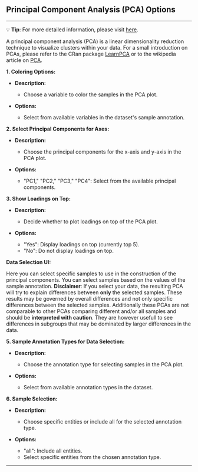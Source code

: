 ## Principal Component Analysis (PCA) Options

***
💡 **Tip**: For more detailed information, please visit <a href="https://icb-dcm.github.io/cOmicsArt/interface-details/pca.html#side-panel-" target="_blank">here</a>.

A principal component analysis (PCA) is a linear dimensionality reduction technique to 
visualize clusters within your data. For a small introduction on PCAs, please refer to 
the CRan package [LearnPCA](https://cran.r-project.org/web/packages/LearnPCA/) or to 
the wikipedia article on [PCA](https://en.wikipedia.org/wiki/Principal_component_analysis). 

**1. Coloring Options:**

- **Description:**
  - Choose a variable to color the samples in the PCA plot.

- **Options:**
  - Select from available variables in the dataset's sample annotation.

**2. Select Principal Components for Axes:**

- **Description:**
  - Choose the principal components for the x-axis and y-axis in the PCA plot.

- **Options:**
  - "PC1," "PC2," "PC3," "PC4": Select from the available principal components.

**3. Show Loadings on Top:**

- **Description:**
  - Decide whether to plot loadings on top of the PCA plot.

- **Options:**
  - "Yes": Display loadings on top (currently top 5).
  - "No": Do not display loadings on top.

**Data Selection UI:**

Here you can select specific samples to use in the construction of the principal 
components. You can select samples based on the values of the sample annotation. 
**Disclaimer**: If you select your data, the resulting PCA will try to explain 
differences between **only** the selected samples. These results may be governed by 
overall differences and not only specific differences between the selected samples. 
Additionally these PCAs are not comparable to other PCAs comparing different and/or 
all samples and should be **interpreted with caution**. They are however usefull to 
see differences in subgroups that may be dominated by larger differences in the data.

**5. Sample Annotation Types for Data Selection:**

- **Description:**
  - Choose the annotation type for selecting samples in the PCA plot.

- **Options:**
  - Select from available annotation types in the dataset.

**6. Sample Selection:**

- **Description:**
  - Choose specific entities or include all for the selected annotation type.

- **Options:**
  - "all": Include all entities.
  - Select specific entities from the chosen annotation type.

---

